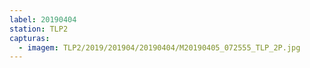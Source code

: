 ```yaml
---
label: 20190404
station: TLP2
capturas:
  - imagem: TLP2/2019/201904/20190404/M20190405_072555_TLP_2P.jpg
---
```

